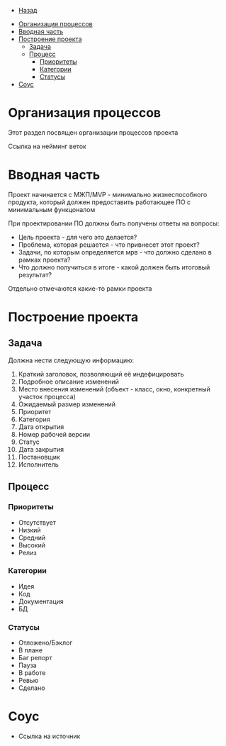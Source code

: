 * [Назад](Readme.md)

- [Организация процессов](#организация-процессов)
- [Вводная часть](#вводная-часть)
- [Построение проекта](#построение-проекта)
  - [Задача](#задача)
  - [Процесс](#процесс)
    - [Приоритеты](#приоритеты)
    - [Категории](#категории)
    - [Статусы](#статусы)
- [Соус](#соус)

# Организация процессов

Этот раздел посвящен организации процессов проекта

Ссылка на нейминг веток

# Вводная часть

Проект начинается с МЖП/MVP - минимально жизнеспособного продукта, который должен предоставить работающее ПО с минимальным функцоналом

При проектировании ПО должны быть получены ответы на вопросы:

* Цель проекта - для чего это делается?
* Проблема, которая решается - что привнесет этот проект?
* Задачи, по которым определяется мрв - что должно сделано в рамках проекта?
* Что должно получиться в итоге - какой должен быть итоговый результат?

Отдельно отмечаются какие-то рамки проекта

# Построение проекта

## Задача

Должна нести следующую информацию:

1. Краткий заголовок, позволяющий её индефицировать
2. Подробное описание изменений
3. Место внесения изменений (объект - класс, окно, конкретный участок процесса)
4. Ожидаемый размер изменений
5. Приоритет
6. Категория
7. Дата открытия
8. Номер рабочей версии
9. Статус
10. Дата закрытия
11. Постановщик
12. Исполнитель

## Процесс

### Приоритеты

* Отсутствует
* Низкий
* Средний
* Высокий
* Релиз

### Категории

* Идея
* Код
* Документация
* БД

### Статусы

* Отложено/Бэклог
* В плане
* Баг репорт
* Пауза
* В работе
* Ревью
* Сделано

# Соус

* Ссылка на источник

